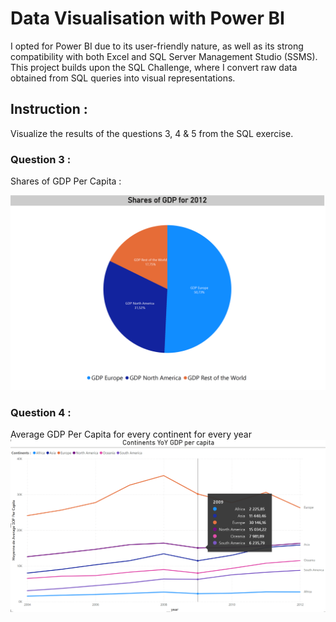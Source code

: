 # Data Visualisation with Power BI
I opted for Power BI due to its user-friendly nature, as well as its strong compatibility with both Excel and SQL Server Management Studio (SSMS).
This project builds upon the SQL Challenge, where I convert raw data obtained from SQL queries into visual representations.

## Instruction :
Visualize the results of the questions 3, 4 & 5 from the SQL exercise.

### Question 3  :
Shares of GDP Per Capita :

![Q3](Q3.png)
### Question 4 :
Average GDP Per Capita for every continent for every year
![PowerBI-Q4](PowerBI-Q4.png)